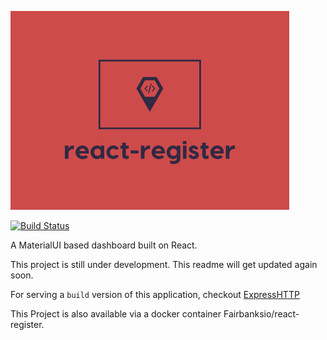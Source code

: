 ![react-register](https://raw.githubusercontent.com/Fairbanks-io/react-register/develop/imgs/react-register-sm.png)

[![Build Status](https://travis-ci.com/Fairbanks-io/react-register.svg?branch=develop)](https://travis-ci.com/Fairbanks-io/react-register)

A MaterialUI based dashboard built on React.

This project is still under development. This readme will get updated again soon.

For serving a `build` version of this application, checkout [ExpressHTTP](https://github.com/jonfairbanks/ExpressHTTP)

This Project is also available via a docker container Fairbanksio/react-register.
